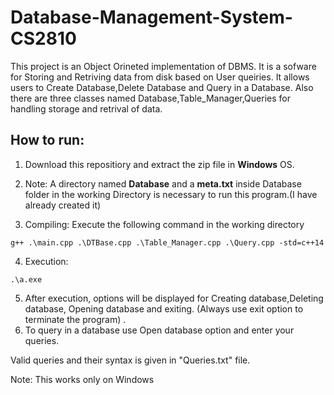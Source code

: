 # Database-Management-System-CS2810
This project is an Object Orineted implementation of DBMS. It is a sofware for Storing and Retriving data from disk based on User queiries.
It allows users to Create Database,Delete Database and Query in a Database.
Also there are three classes named Database,Table_Manager,Queries for handling storage and retrival of data.

## How to run:
1. Download this repositiory and extract the zip file in **Windows** OS.
2. Note: A directory named **Database** and a **meta.txt** inside Database folder in the working Directory is necessary to run this program.(I have already created it)

3. Compiling: Execute the following command in the working directory
```
g++ .\main.cpp .\DTBase.cpp .\Table_Manager.cpp .\Query.cpp -std=c++14
```
4. Execution:
```
.\a.exe
```
5. After execution, options will be displayed for Creating database,Deleting database, Opening database and exiting. (Always use exit option to terminate the program) .
6. To query in a database use Open database option and enter your queries.

Valid queries and their syntax is given in "Queries.txt" file. 

Note: This works only on Windows
